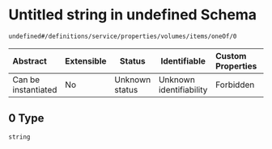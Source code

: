 # Untitled string in undefined Schema

```txt
undefined#/definitions/service/properties/volumes/items/oneOf/0
```




| Abstract            | Extensible | Status         | Identifiable            | Custom Properties | Additional Properties | Access Restrictions | Defined In                                                                  |
| :------------------ | ---------- | -------------- | ----------------------- | :---------------- | --------------------- | ------------------- | --------------------------------------------------------------------------- |
| Can be instantiated | No         | Unknown status | Unknown identifiability | Forbidden         | Allowed               | none                | [config_schema_v3.9.json\*](config_schema_v3.9.json "open original schema") |

## 0 Type

`string`
